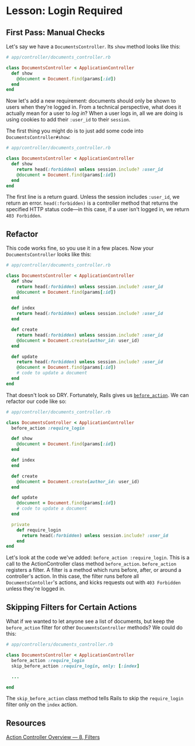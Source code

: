 # Lesson: Login Required

## First Pass: Manual Checks

Let's say we have a `DocumentsController`. Its `show` method looks like this:

```ruby
# app/controller/documents_controller.rb

class DocumentsController < ApplicationController
  def show
    @document = Document.find(params[:id])
  end
end
```

Now let's add a new requirement: documents should only be shown to users when they're logged in. From a technical perspective, what does it actually mean for a user to _log in_? When a user logs in, all we are doing is using cookies to add their `:user_id` to their `session`.

The first thing you might do is to just add some code into `DocumentsController#show`:

```ruby
# app/controller/documents_controller.rb

class DocumentsController < ApplicationController
  def show
    return head(:forbidden) unless session.include? :user_id
    @document = Document.find(params[:id])
  end
end
```

The first line is a return guard. Unless the session includes `:user_id`, we return an error. `head(:forbidden)` is a controller method that returns the specified HTTP status code—in this case, if a user isn't logged in, we return `403 Forbidden`.

## Refactor

This code works fine, so you use it in a few places. Now your `DocumentsController` looks like this:

```ruby
# app/controller/documents_controller.rb

class DocumentsController < ApplicationController
  def show
    return head(:forbidden) unless session.include? :user_id
    @document = Document.find(params[:id])
  end

  def index
    return head(:forbidden) unless session.include? :user_id
  end

  def create
    return head(:forbidden) unless session.include? :user_id
    @document = Document.create(author_id: user_id)
  end

  def update
    return head(:forbidden) unless session.include? :user_id
    @document = Document.find(params[:id])
    # code to update a document
  end
end
```

That doesn't look so DRY. Fortunately, Rails gives us [`before_action`](http://guides.rubyonrails.org/action_controller_overview.html#filters). We can refactor our code like so:

```ruby
# app/controller/documents_controller.rb

class DocumentsController < ApplicationController
  before_action :require_login

  def show
    @document = Document.find(params[:id])
  end

  def index
  end

  def create
    @document = Document.create(author_id: user_id)
  end

  def update
    @document = Document.find(params[:id])
    # code to update a document
  end

  private
    def require_login
      return head(:forbidden) unless session.include? :user_id
    end
end
```

Let's look at the code we've added: `before_action :require_login`. This is a call to the ActionController class method `before_action`. `before_action` registers a filter. A filter is a method which runs before, after, or around a controller's action. In this case, the filter runs before all `DocumentsContoller`'s actions, and kicks requests out with `403 Forbidden` unless they're logged in.

## Skipping Filters for Certain Actions

What if we wanted to let anyone see a list of documents, but keep the `before_action` filter for other `DocumentsController` methods? We could do this:

```ruby
# app/controllers/documents_controller.rb

class DocumentsController < ApplicationController
  before_action :require_login
  skip_before_action :require_login, only: [:index]

  ...

end
```

The `skip_before_action` class method tells Rails to skip the `require_login` filter only on the `index` action.

## Resources

[Action Controller Overview — 8, Filters](http://guides.rubyonrails.org/action_controller_overview.html#filters)
